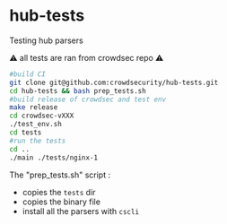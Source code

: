 # hub-tests
Testing hub parsers

:warning: all tests are ran from crowdsec repo :warning:


```bash
#build CI
git clone git@github.com:crowdsecurity/hub-tests.git
cd hub-tests && bash prep_tests.sh
#build release of crowdsec and test env
make release
cd crowdsec-vXXX
./test_env.sh
cd tests
#run the tests
cd ..
./main ./tests/nginx-1
```

The "prep_tests.sh" script :
 - copies the `tests` dir
 - copies the binary file
 - install all the parsers with `cscli`
 

